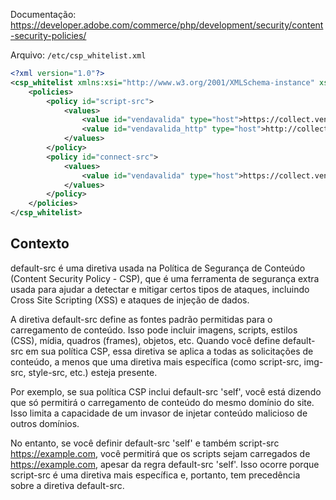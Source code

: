 Documentação: https://developer.adobe.com/commerce/php/development/security/content-security-policies/

Arquivo: `/etc/csp_whitelist.xml`

```xml
<?xml version="1.0"?>
<csp_whitelist xmlns:xsi="http://www.w3.org/2001/XMLSchema-instance" xsi:noNamespaceSchemaLocation="urn:magento:module:Magento_Csp:etc/csp_whitelist.xsd">
    <policies>
        <policy id="script-src">
            <values>
                <value id="vendavalida" type="host">https://collect.vendavalida.com.br</value>
                <value id="vendavalida_http" type="host">http://collect.vendavalida.com.br</value>
            </values>
        </policy>
        <policy id="connect-src">
            <values>
                <value id="vendavalida" type="host">https://collect.vendavalida.com.br</value>
            </values>
        </policy>
    </policies>
</csp_whitelist>
```

## Contexto

default-src é uma diretiva usada na Política de Segurança de Conteúdo (Content Security Policy - CSP), que é uma ferramenta de segurança extra usada para ajudar a detectar e mitigar certos tipos de ataques, incluindo Cross Site Scripting (XSS) e ataques de injeção de dados.

A diretiva default-src define as fontes padrão permitidas para o carregamento de conteúdo. Isso pode incluir imagens, scripts, estilos (CSS), mídia, quadros (frames), objetos, etc. Quando você define default-src em sua política CSP, essa diretiva se aplica a todas as solicitações de conteúdo, a menos que uma diretiva mais específica (como script-src, img-src, style-src, etc.) esteja presente.

Por exemplo, se sua política CSP inclui default-src 'self', você está dizendo que só permitirá o carregamento de conteúdo do mesmo domínio do site. Isso limita a capacidade de um invasor de injetar conteúdo malicioso de outros domínios.

No entanto, se você definir default-src 'self' e também script-src https://example.com, você permitirá que os scripts sejam carregados de https://example.com, apesar da regra default-src 'self'. Isso ocorre porque script-src é uma diretiva mais específica e, portanto, tem precedência sobre a diretiva default-src.